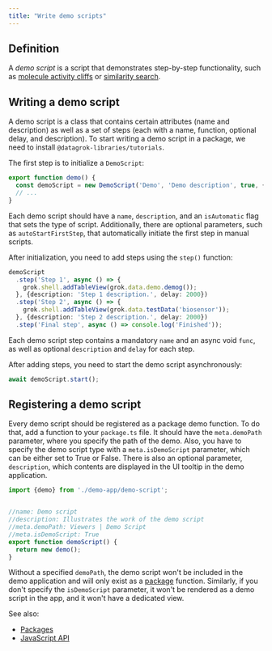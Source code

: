 ```yaml
---
title: "Write demo scripts"
---
```


## Definition

A *demo script* is a script that demonstrates step-by-step functionality, such as 
[molecule activity cliffs](https://public.datagrok.ai/apps/Tutorials/Demo/Cheminformatics/Molecule%20Activity%20Cliffs/)
or [similarity search](https://public.datagrok.ai/apps/Tutorials/Demo/Cheminformatics/Similarity%20Search).

## Writing a demo script

A demo script is a class that contains certain attributes (name and description)
as well as a set of steps (each with a name, function, optional delay, and
description). To start writing a demo script in a package, we need to install
`@datagrok-libraries/tutorials`.

The first step is to initialize a `DemoScript`:

```typescript
export function demo() {
  const demoScript = new DemoScript('Demo', 'Demo description', true, {autoStartFirstStep: true});
  // ...
}
```

Each demo script should have a `name`, `description`, and an `isAutomatic`
flag that sets the type of script. Additionally, there are optional
parameters, such as `autoStartFirstStep`, that automatically initiate the
first step in manual scripts.

After initialization, you need to add steps using the `step()` function:

```typescript
demoScript
  .step('Step 1', async () => {
    grok.shell.addTableView(grok.data.demo.demog());
  }, {description: 'Step 1 description.', delay: 2000})
  .step('Step 2', async () => {
    grok.shell.addTableView(grok.data.testData('biosensor'));
  }, {description: 'Step 2 description.', delay: 2000})
  .step('Final step', async () => console.log('Finished'));
```

Each demo script step contains a mandatory `name` and an async void
`func`, as well as optional `description` and `delay` for each step.

After adding steps, you need to start the demo script asynchronously:

```typescript
await demoScript.start();
```

## Registering a demo script

Every demo script should be registered as a package demo function. To do
that, add a function to your `package.ts` file. It should have the
`meta.demoPath` parameter, where you specify the path of the demo. Also,
you have to specify the demo script type with a `meta.isDemoScript`
parameter, which can be either set to True or False. There is also an
optional parameter, `description`, which contents are displayed in the UI
tooltip in the demo application.

```typescript
import {demo} from './demo-app/demo-script';


//name: Demo script
//description: Illustrates the work of the demo script 
//meta.demoPath: Viewers | Demo Script
//meta.isDemoScript: True
export function demoScript() {
  return new demo();
}
```

Without a specified `demoPath`, the demo script won't be included in the
demo application and will only exist as a [package](../develop.md#packages)
function. Similarly, if you don't specify the `isDemoScript` parameter,
it won't be rendered as a demo script in the app, and it won't have a
dedicated view.

See also:

* [Packages](../develop.md#packages)
* [JavaScript API](../packages/js-api.md)
